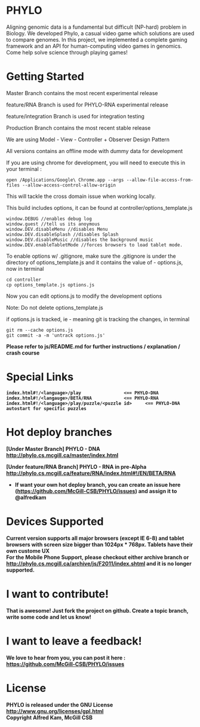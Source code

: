 PHYLO
=====
Aligning genomic data is a fundamental but difficult (NP-hard) problem in Biology. We developed Phylo, a casual video game which solutions are used to compare genomes.  In this project, we implemented a complete gaming framework and an API for human-computing video games in genomics.  Come help solve science through playing games!

Getting Started
=====
Master Branch contains the most recent experimental release

feature/RNA Branch is used for PHYLO-RNA experimental release

feature/integration Branch is used for integration testing 

Production Branch contains the most recent stable release

We are using Model - View - Controller + Observer Design Pattern

All versions contains an offline mode with dummy data for development 

If you are using chrome for development, you will need to execute this in your terminal : 

	open /Applications/Google\ Chrome.app --args --allow-file-access-from-files --allow-access-control-allow-origin

This will tackle the cross domain issue when working locally. 

This build includes options, it can be found at controller/options_template.js

	window.DEBUG //enables debug log
	window.guest //tell us its anoymous
	window.DEV.disableMenu //disables Menu
	window.DEV.disableSplash //disables Splash 
	window.DEV.disableMusic //disables the background music
	window.DEV.enableTabletMode //forces browsers to load tablet mode.

To enable options w/ .gitignore, make sure the .gitignore is under the directory of options_template.js and it contains the value of - options.js, now in terminal

	cd controller
	cp options_template.js options.js
	
Now you can edit options.js to modify the development options

Note: Do not delete options_template.js

if options.js is tracked, ie - meaning git is tracking the changes, in terminal

	git rm --cache options.js
	git commit -a -m 'untrack options.js'

<b>Please refer to js/README.md for further instructions / explanation / crash course<b>

Special Links
====

	index.html#!/<language>/play				<== PHYLO-DNA
	index.html#!/<langauge>/BETA/RNA			<== PHYLO-RNA
	index.html#!/<language>/play/puzzle/<puzzle id>		<== PHYLO-DNA autostart for specific puzzles


Hot deploy branches
=====
[Under Master Branch]
PHYLO - DNA 
http://phylo.cs.mcgill.ca/master/index.html

[Under feature/RNA Branch]
PHYLO - RNA in pre-Alpha
http://phylo.cs.mcgill.ca/feature/RNA/index.html#!/EN/BETA/RNA

- If want your own hot deploy branch, you can create an issue here (https://github.com/McGill-CSB/PHYLO/issues) and assign it to @alfredkam

Devices Supported
=====
Current version supports all major browsers (except IE 6-8) and tablet browsers with screen size bigger than 1024px * 768px.  Tablets have their own custome UX <br>
For the Mobile Phone Support, please checkout either archive branch or http://phylo.cs.mcgill.ca/archive/js/F2011/index.shtml and it is no longer supported.  

I want to contribute!
=====
That is awesome! Just fork the project on github.  Create a topic branch, write some code and let us know!

I want to leave a feedback!
=====
We love to hear from you, you can post it here : https://github.com/McGill-CSB/PHYLO/issues

License
=====
PHYLO is released under the GNU License http://www.gnu.org/licenses/gpl.html<br>
Copyright Alfred Kam, McGill CSB
